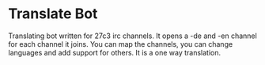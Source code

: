 Translate Bot
=============

Translating bot written for 27c3 irc channels. It opens a -de and -en channel for each channel it joins. You can map the channels, you can change languages and add support for others. It is a one way translation.